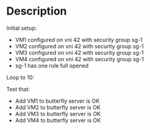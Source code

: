 # Description

Initial setup:
- VM1 configured on vni 42 with security group sg-1
- VM2 configured on vni 42 with security group sg-1
- VM3 configured on vni 42 with security group sg-1
- VM4 configured on vni 42 with security group sg-1
- sg-1 has one rule full opened

Loop to 10:

Test that:
- Add VM1 to butterfly server is OK
- Add VM2 to butterfly server is OK
- Add VM3 to butterfly server is OK
- Add VM4 to butterfly server is OK
